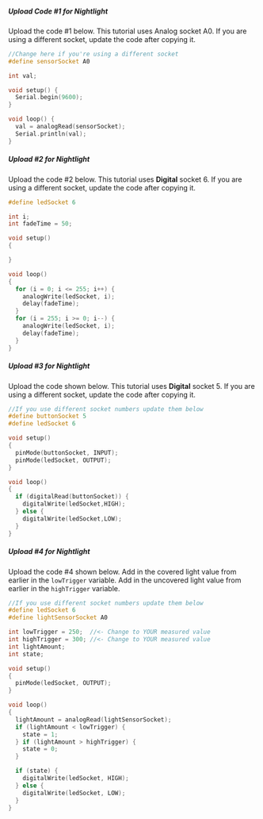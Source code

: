 ##### Upload Code #1 for Nightlight

Upload the code #1 below. This tutorial uses Analog socket A0. If you are using a different socket, update the code after copying it.

```cpp
//Change here if you're using a different socket
#define sensorSocket A0

int val;

void setup() {
  Serial.begin(9600);
}

void loop() {
  val = analogRead(sensorSocket);
  Serial.println(val);
}

```

##### Upload #2 for Nightlight

Upload the code #2 below. This tutorial uses **Digital** socket 6. If you are using a different socket, update the code after copying it.

```cpp
#define ledSocket 6

int i;
int fadeTime = 50;

void setup()
{

}

void loop()
{
  for (i = 0; i <= 255; i++) {
    analogWrite(ledSocket, i);
    delay(fadeTime);
  }
  for (i = 255; i >= 0; i--) {
    analogWrite(ledSocket, i);
    delay(fadeTime);
  }
}

```

##### Upload #3 for Nightlight

Upload the code shown below. This tutorial uses **Digital** socket 5. If you are using a different socket, update the code after copying it.

```cpp
//If you use different socket numbers update them below
#define buttonSocket 5
#define ledSocket 6

void setup()
{
  pinMode(buttonSocket, INPUT);
  pinMode(ledSocket, OUTPUT);
}

void loop()
{
  if (digitalRead(buttonSocket)) {
    digitalWrite(ledSocket,HIGH);
  } else {
    digitalWrite(ledSocket,LOW);
  }
}

```

##### Upload #4 for Nightlight

Upload the code #4 shown below. Add in the covered light value from earlier in the `lowTrigger` variable. Add in the uncovered light value from earlier in the `highTrigger` variable.

```cpp
//If you use different socket numbers update them below
#define ledSocket 6
#define lightSensorSocket A0

int lowTrigger = 250;  //<- Change to YOUR measured value
int highTrigger = 300; //<- Change to YOUR measured value
int lightAmount;
int state;

void setup()
{
  pinMode(ledSocket, OUTPUT);
}

void loop()
{
  lightAmount = analogRead(lightSensorSocket);
  if (lightAmount < lowTrigger) {
    state = 1;
  } if (lightAmount > highTrigger) {
    state = 0;
  }

  if (state) {
    digitalWrite(ledSocket, HIGH);
  } else {
    digitalWrite(ledSocket, LOW);
  }
}

```
